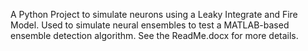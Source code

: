 A Python Project to simulate neurons using a Leaky Integrate and Fire Model. Used to simulate neural ensembles to test a MATLAB-based ensemble detection algorithm. See the ReadMe.docx for more details.
